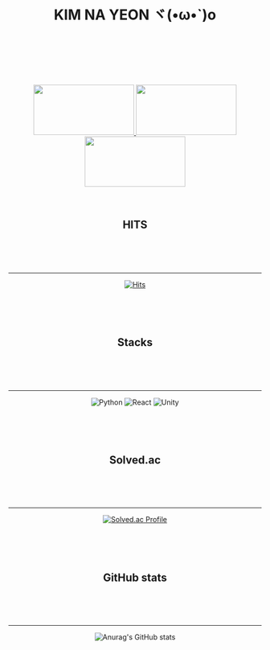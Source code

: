 <div align="center">


<h1>KIM NA YEON ヾ(•ω•`)o <br>
<br>
<br><br></h1>

<a href="https://github.com/devxb/gitanimals">
  <img
    src="https://render.gitanimals.org/lines/eoyan?pet-id=587181348183179491"
    width="200"
    height="100"
  />
</a>

<a href="https://github.com/devxb/gitanimals">
  <img
    src="https://render.gitanimals.org/lines/eoyan?pet-id=587181348183179486"
    width="200"
    height=100"
  />
</a>

<a href="https://github.com/devxb/gitanimals">
  <img
    src="https://render.gitanimals.org/lines/eoyan?pet-id=587181348183179491"
    width="200"
    height="100"
  />
</a>

<br>
<br>
<br>
<h2>  HITS  </h2>
<br>
<br>
<br>
<hr>

[![Hits](https://hits.seeyoufarm.com/api/count/incr/badge.svg?url=https%3A%2F%2Fgithub.com%2Fgjbae1212%2Fhit-counter&count_bg=%2353DACD&title_bg=%23000000&icon=&icon_color=%23E7E7E7&title=&edge_flat=false)](https://hits.seeyoufarm.com)

<br>
<br>
<br>
<h2> Stacks </h2>
<br>
<br>
<br>
<hr>


<img alt="Python" src ="https://img.shields.io/badge/Python-3776AB.svg?&style=flat-square&logo=Python&logoColor=white"/> <img alt="React" src ="https://img.shields.io/badge/React-61DAFB.svg?&style=flat-square&logo=React&logoColor=white"/> <img alt="Unity" src ="https://img.shields.io/badge/Unity-FFFFFF.svg?&style=flat-square&logo=Unity&logoColor=black"/> 

<br>
<br>
<br>
<h2>  Solved.ac </h2>
<br>
<br>
<br>
<hr>

[![Solved.ac Profile](http://mazassumnida.wtf/api/v2/generate_badge?boj=nayeon1031)](https://solved.ac/nayeon1031/)

<br>
<br>
<br>
<h2>  GitHub stats  </h2>
<br>
<br>
<br>
<hr>

![Anurag's GitHub stats](https://github-readme-stats.vercel.app/api?username=eoyan&show_icons=true&theme=react)  






</div>

